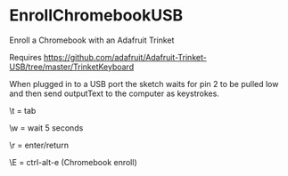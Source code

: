 # EnrollChromebookUSB
Enroll a Chromebook with an Adafruit Trinket

Requires https://github.com/adafruit/Adafruit-Trinket-USB/tree/master/TrinketKeyboard

When plugged in to a USB port the sketch waits for pin 2 to be pulled low and then send outputText to the computer as keystrokes. 

\\t = tab

\\w = wait 5 seconds

\\r = enter/return

\\E = ctrl-alt-e (Chromebook enroll)

